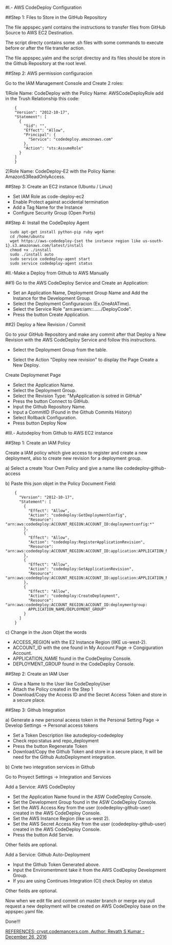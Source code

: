 #I.- AWS CodeDeploy Configuration


##Step 1: Files to Store in the GitHub Repository

The file appspec.yaml contains the instructions to transfer files from GitHub Source to AWS EC2 Destination.

The script directy contains some .sh files with some commands to execute before or after the file transfer 
action.

The file appspec.yalm and the script directoy and its files should be store in the Github Repository at the 
root level.

##Step 2:  AWS permission configuracion

Go to the IAM Management Console and Create 2 roles:

1)Role Name: CodeDeploy with the Policy Name: AWSCodeDeployRole add in the Trush Relationship this code:

        {
        "Version": "2012-10-17",
        "Statement": [
          {
            "Sid": "",
            "Effect": "Allow",
            "Principal": {
              "Service": "codedeploy.amazonaws.com"
            },
            "Action": "sts:AssumeRole"
          }
        ]
        }


2)Role Name: CodeDeploy-E2 with the Policy Name: AmazonS3ReadOnlyAccess.

##Step 3: Create an EC2 instance (Ubuntu / Linux)  
        
- Set IAM Role as code-deploy-ec2
- Enable Protect against accidental termination
- Add a Tag Name for the Instance
- Configure Security Group (Open Ports)
    
##Step 4: Install the CodeDeploy Agent

      sudo apt-get install python-pip ruby wget
      cd /home/ubuntu
      wget https://aws-codedeploy-{set the instance region like us-south-1}.s3.amazonaws.com/latest/install
      chmod +x ./install
      sudo ./install auto
      sudo service codedeploy-agent start
      sudo service codedeploy-agent status
 
 
#II.-Make a Deploy from Github to AWS Manually 


##1) Go to the AWS CodeDeploy Service and Create an Application:
  
- Set an Application Name, Deployment Group Name and Add the Instance for the Development Group.
- Select the Deployment Configuracion (Ex.OneAtATime).
- Select the Service Role "arn:aws:iam::....../DeployCode".
- Press the button Create Application.
   
##2) Deploy a New Revision / Commit
  
Go to your GitHub Repository and make any commit after that Deploy a New Revision with the AWS CodeDeploy Service and follow this instructions.
    
- Select the Deployment Group from the table.

- Select the Action "Deploy new revision" to display the Page Create a New Deploy.

Create Deploymenet Page
- Select the Application Name.
- Select the Deployment Group.
- Select the Revision Type: "MyApplication is sotred in GitHub"
- Press the button Connect to GitHub.
- Input the Github Repository Name.
- Input a CommitID (Found in the Github Commits History)
- Select Rollback Configuration.
- Press button Deploy Now
    
    
#III.- Autodeploy from Github to AWS EC2 instance

##Step 1: Create an IAM Policy
   
Create a IAM policy which give access to register and create a new deployment, also to create new revision 
for a deployment group.
  
a) Select a create Your Own Policy and give a name like codedeploy-github-access

b) Paste this json objet in the Policy Document Field:
        
        {
          "Version": "2012-10-17",
          "Statement": [
            {
              "Effect": "Allow",
              "Action": "codedeploy:GetDeploymentConfig",
              "Resource": "arn:aws:codedeploy:ACCOUNT_REGION:ACCOUNT_ID:deploymentconfig:*"
            },
            {
              "Effect": "Allow",
              "Action": "codedeploy:RegisterApplicationRevision",
              "Resource": "arn:aws:codedeploy:ACCOUNT_REGION:ACCOUNT_ID:application:APPLICATION_NAME"
            },
            {
              "Effect": "Allow",
              "Action": "codedeploy:GetApplicationRevision",
              "Resource": "arn:aws:codedeploy:ACCOUNT_REGION:ACCOUNT_ID:application:APPLICATION_NAME"
            },
            {
              "Effect": "Allow",
              "Action": "codedeploy:CreateDeployment",
              "Resource": "arn:aws:codedeploy:ACCOUNT_REGION:ACCOUNT_ID:deploymentgroup:
              APPLICATION_NAME/DEPLOYMENT_GROUP"
            }
          ]
        }
        
c) Change in the Json Objet the words
    
- ACCESS_REGION with the E2 Instance Region (lIKE us-west-2).
- ACCOUNT_ID with the one found in My Account Page -> Congiguration Account.
- APPLICATION_NAME found in the CodeDeploy Console.
- DEPLOYMENT_GROUP found in the CodeDeploy Console.

##Step 2: Create an IAM User

- Give a Name to the User like CodeDeployUser
- Attach the Policy created in the Step 1
- Download/Copy the Access ID and the Secret Access Token and store in a secure place.

##Step 3: Github Integration

a) Generate a new personal aceess token in the Personal Setting Page -> Develop Settings -> Personal access tokens
   
- Set a Token Description like autodeploy-codedeploy
- Check repo:status and repo_deployment
- Press the button Regenerate Token
- Download/Copy the Github Token and store in a secure place, it will be need for the Github AutoDeployment integration.

b) Crete two integration services in Github
   
Go to Proyect Settings -> Integration and Services

Add a Service: AWS CodeDeploy

- Set the Application Name found in the ASW CodeDeploy Console.
- Set the Development Group found in the ASW CodeDeploy Console.
- Set the AWS Access Key from the user (codedeploy-github-user) created in the AWS CodeDeploy Console.
- Set the AWS Instance Region (like us-west 2).
- Set the AWS Secret Access Key from the user (codedeploy-github-user) created in the AWS CodeDeploy Console.
- Press the button Add Servie.

Other fields are optional.

Add a Service: Github Auto-Deployment

- Input the Github Token Generated above.
- Input the Enviromentment take it from the AWS CodDeploy Development Group.
- If you are using Continues Integration (CI) check Deploy on status

Other fields are optional.

Now when we edit file and commit on master branch or merge any pull request a new deployment will be created 
on AWS CodeDeploy base on the appspec.yaml file.  

Done!!!    

[REFERENCES; crypt.codemancers.com, Author: Revath S Kumar  - December 26, 2016](http://crypt.codemancers.com/posts/2016-12-26-autodeploy-from-github-using-aws-codedeploy/)

